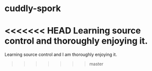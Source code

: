 # cuddly-spork
<<<<<<< HEAD
Learning source control and thoroughly enjoying it.
=======
Learning source control and I am thoroughly enjoying it.
>>>>>>> master
